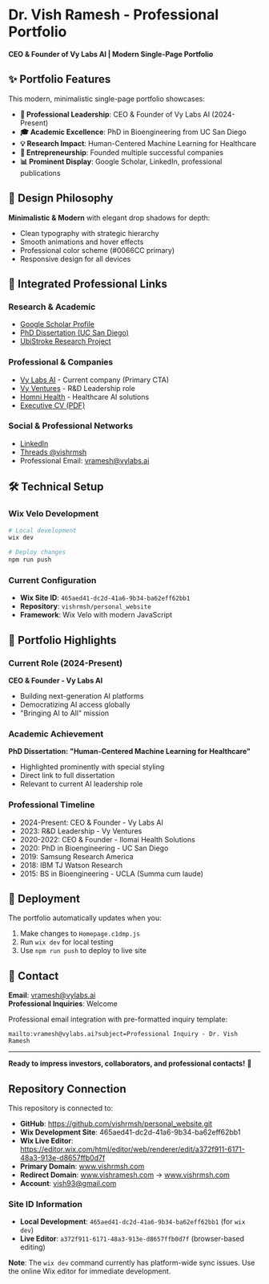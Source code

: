 # Dr. Vish Ramesh - Professional Portfolio

**CEO & Founder of Vy Labs AI | Modern Single-Page Portfolio**

## ✨ Portfolio Features

This modern, minimalistic single-page portfolio showcases:

- **🎯 Professional Leadership**: CEO & Founder of Vy Labs AI (2024-Present)
- **🎓 Academic Excellence**: PhD in Bioengineering from UC San Diego
- **💡 Research Impact**: Human-Centered Machine Learning for Healthcare
- **🚀 Entrepreneurship**: Founded multiple successful companies
- **📊 Prominent Display**: Google Scholar, LinkedIn, professional publications

## 🎨 Design Philosophy

**Minimalistic & Modern** with elegant drop shadows for depth:
- Clean typography with strategic hierarchy
- Smooth animations and hover effects
- Professional color scheme (#0066CC primary)
- Responsive design for all devices

## 🔗 Integrated Professional Links

### Research & Academic
- [Google Scholar Profile](https://scholar.google.com/citations?user=ePqYlWoAAAAJ&hl=en&oi=ao)
- [PhD Dissertation (UC San Diego)](https://escholarship.org/content/qt2g61p87c/qt2g61p87c_noSplash_4f64d6ca52484dc00a698b4f914266c3.pdf)
- [UbiStroke Research Project](https://hxi.ucsd.edu/project/ubistroke/)

### Professional & Companies
- [Vy Labs AI](https://vylabs.ai/) - Current company (Primary CTA)
- [Vy Ventures](https://vy.ventures/) - R&D Leadership role
- [Homni Health](https://www.homnihealth.com/) - Healthcare AI solutions
- [Executive CV (PDF)](https://www.vishramesh.com/_files/ugd/9504ed_a4bc83f62935453aac4f1e6ce35e02cc.pdf)

### Social & Professional Networks
- [LinkedIn](https://www.linkedin.com/in/vishramesh/)
- [Threads @vishrmsh](https://www.threads.net/@vishrmsh)
- Professional Email: vramesh@vylabs.ai

## 🛠️ Technical Setup

### Wix Velo Development
```bash
# Local development
wix dev

# Deploy changes
npm run push
```

### Current Configuration
- **Wix Site ID**: `465aed41-dc2d-41a6-9b34-ba62eff62bb1`
- **Repository**: `vishrmsh/personal_website`
- **Framework**: Wix Velo with modern JavaScript

## 📱 Portfolio Highlights

### Current Role (2024-Present)
**CEO & Founder - Vy Labs AI**
- Building next-generation AI platforms
- Democratizing AI access globally
- "Bringing AI to All" mission

### Academic Achievement
**PhD Dissertation: "Human-Centered Machine Learning for Healthcare"**
- Highlighted prominently with special styling
- Direct link to full dissertation
- Relevant to current AI leadership role

### Professional Timeline
- 2024-Present: CEO & Founder - Vy Labs AI
- 2023: R&D Leadership - Vy Ventures
- 2020-2022: CEO & Founder - Ilomai Health Solutions
- 2020: PhD in Bioengineering - UC San Diego
- 2019: Samsung Research America
- 2018: IBM TJ Watson Research
- 2015: BS in Bioengineering - UCLA (Summa cum laude)

## 🚀 Deployment

The portfolio automatically updates when you:
1. Make changes to `Homepage.c1dmp.js`
2. Run `wix dev` for local testing
3. Use `npm run push` to deploy to live site

## 📧 Contact

**Email**: vramesh@vylabs.ai  
**Professional Inquiries**: Welcome

Professional email integration with pre-formatted inquiry template:
```
mailto:vramesh@vylabs.ai?subject=Professional Inquiry - Dr. Vish Ramesh
```

---

**Ready to impress investors, collaborators, and professional contacts!** 🎯

## Repository Connection

This repository is connected to:
- **GitHub**: https://github.com/vishrmsh/personal_website.git
- **Wix Development Site**: 465aed41-dc2d-41a6-9b34-ba62eff62bb1
- **Wix Live Editor**: https://editor.wix.com/html/editor/web/renderer/edit/a372f911-6171-48a3-913e-d8657ffb0d7f
- **Primary Domain**: www.vishrmsh.com
- **Redirect Domain**: www.vishramesh.com → www.vishrmsh.com
- **Account**: vish93@gmail.com

### Site ID Information
- **Local Development**: `465aed41-dc2d-41a6-9b34-ba62eff62bb1` (for `wix dev`)
- **Live Editor**: `a372f911-6171-48a3-913e-d8657ffb0d7f` (browser-based editing)

**Note**: The `wix dev` command currently has platform-wide sync issues. Use the online Wix editor for immediate development.
